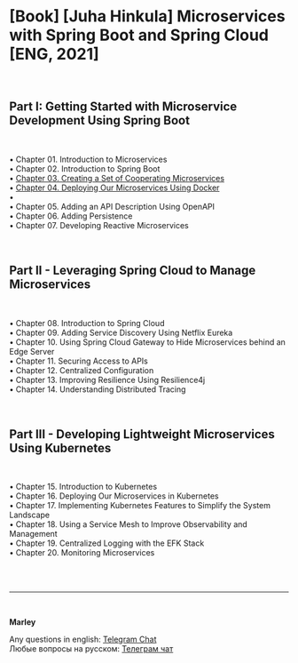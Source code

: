 # [Book] [Juha Hinkula] Microservices with Spring Boot and Spring Cloud [ENG, 2021]

<br/>

## Part I: Getting Started with Microservice Development Using Spring Boot

<br/>

• Chapter 01. Introduction to Microservices  
• Chapter 02. Introduction to Spring Boot  
• [Chapter 03. Creating a Set of Cooperating Microservices](03-Chapter.md)  
• [Chapter 04. Deploying Our Microservices Using Docker](04-Chapter.md)  
•   
• Chapter 05. Adding an API Description Using OpenAPI  
• Chapter 06. Adding Persistence  
• Chapter 07. Developing Reactive Microservices  


<br/>

## Part II - Leveraging Spring Cloud to Manage Microservices

<br/>

• Chapter 08. Introduction to Spring Cloud  
• Chapter 09. Adding Service Discovery Using Netflix Eureka  
• Chapter 10. Using Spring Cloud Gateway to Hide Microservices behind an Edge
Server  
• Chapter 11. Securing Access to APIs  
• Chapter 12. Centralized Configuration  
• Chapter 13. Improving Resilience Using Resilience4j  
• Chapter 14. Understanding Distributed Tracing  

<br/>

## Part III - Developing Lightweight Microservices Using Kubernetes

<br/>

• Chapter 15. Introduction to Kubernetes  
• Chapter 16. Deploying Our Microservices in Kubernetes  
• Chapter 17. Implementing Kubernetes Features to Simplify the System Landscape  
• Chapter 18. Using a Service Mesh to Improve Observability and Management  
• Chapter 19. Centralized Logging with the EFK Stack  
• Chapter 20. Monitoring Microservices  



<br/><br/>

---

<br/>

**Marley**

Any questions in english: <a href="https://javadev.org/chat/">Telegram Chat</a>  
Любые вопросы на русском: <a href="https://javadev.ru/chat/">Телеграм чат</a>